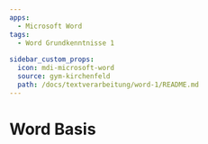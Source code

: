 ```yaml
---
apps:
  - Microsoft Word
tags:
  - Word Grundkenntnisse 1
  
sidebar_custom_props:
  icon: mdi-microsoft-word
  source: gym-kirchenfeld
  path: /docs/textverarbeitung/word-1/README.md
---
```


# Word Basis




<Features/>
